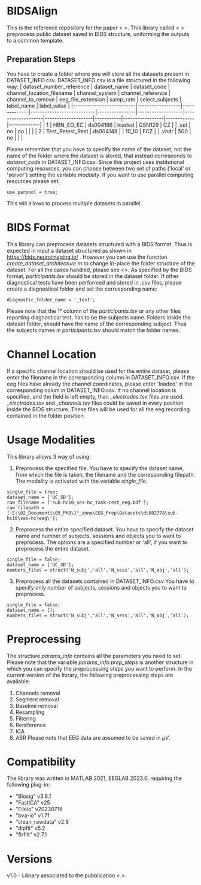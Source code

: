 # BIDSAlign
This is the reference repository for the paper < >.
This library called < > preprocess public dataset saved in BIDS structure, uniforming the outputs to a common template.


## Preparation Steps
You have to create a folder where you will store all the datasets present in DATASET_INFO.csv. 
DATASET_INFO.csv is a file structured in the following way:
| dataset_number_reference | dataset_name     | dataset_code | channel_location_filename | channel_system | channel_reference | channel_to_remove | eeg_file_extension | samp_rate | select_subjects | label_name | label_value |
|--------------------------|------------------|--------------|---------------------------|----------------|-------------------|-------------------|--------------------|-----------|-----------------|------------|-------------|
| 1                        | HBN_EO_EC        | ds004186     | loaded                    | GSN129         | CZ                |                   | .set               | no        | no              |            |             |
| 2                        | Test_Retest_Rest | ds004148     |                           | 10_10          | FCZ               |                   | .vhdr              | 500       | no              |            |             |

Please remember that you have to specify the name of the dataset, not the name of the folder where the dataset is stored, that instead corresponds to *dataset_code* in DATASET_INFO.csv. 
Since this project uses institutional computing resources, you can choose between two set of paths ('local' or 'server') setting the variable *modality*.
If you want to use parallel computing resources please set:
```
use_parpool = true;
```
This will allows to process multiple datasets in parallel.


# BIDS Format
This library can preprocess datasets structured with a BIDS format. Thus is expected in input a dataset structured as shown in https://bids.neuroimaging.io/ .
However you can use the function *create_dataset_architecture.m* to change in-place the folder structure of the dataset. For all the cases handled, please see <>.
As specified by the BIDS format, *participants.tsv* should be stored in the dataset folder.
If other diagnostical tests have been performed and stored in .csv files, please create a diagnostical folder and set the corresponding name:
```
diagnostic_folder_name = '_test';
```
Please note that the 1° column of the *participants.tsv* or any other files reporting diagnostical test, has to be the subjects name.
Folders inside the dataset folder, should have the name of the corresponding subject. Thus the subjects names in *participants.tsv* should match the folder names.


# Channel Location
If a specific channel location should be used for the entire dataset, please enter the filename in the corresponding column in DATASET_INFO.csv. 
If the eeg files have already the channel coordinates, please enter 'loaded' in the corresponding colum in DATASET_INFO.csv.
If no channel location is specified, and the field is left empty, than *_electrodes.tsv* files are used.
*_electrodes.tsv* and *_channels.tsv* files could be saved in every position inside the BIDS structure. These files will be used for all the eeg recording contained in the folder position.


# Usage Modalities
This library allows 3 way of using:
1. Preprocess the specified file.
You have to specify the dataset name, from which the file is taken, the filename and the corresponding filepath. The modality is activated with the variable *single_file*.
```
single_file = true;
dataset_name = ['UC_SD'];
raw_filename = ['sub-hc10_ses-hc_task-rest_eeg.bdf']; 
raw_filepath = ['E:\02_Documenti\05_PhD\1°_anno\EEG_Prep\Datasets\ds002778\sub-hc10\ses-hc\eeg\'];
```
2. Preprocess the entire specified dataset.
You have to specify the dataset name and number of subjects, sessions and objects you to want to preprocess. The options are a specified number or 'all', if you want to preprocess the entire dataset.
```
single_file = false;
dataset_name = ['UC_SD'];
numbers_files = struct('N_subj','all','N_sess','all','N_obj','all'); 
```
3. Preprocess all the datasets contained in DATASET_INFO.csv
You have to specify only number of subjects, sessions and objects you to want to preprocess.
```
single_file = false;
dataset_name = [];
numbers_files = struct('N_subj','all','N_sess','all','N_obj','all'); 
```


# Preprocessing
The structure *params_info* contains all the parameters you need to set. Please note that the variable *params_info.prep_steps* is another structure in which you can specify the preprocessing steps you want to perform. 
In the current version of the library, the following preprocessing steps are available:
1. Channels removal
2. Segment removal
3. Baseline removal
4. Resampling
5. Filtering
6. Rereference
7. ICA
8. ASR
Please note that EEG data are assumed to be saved in $\mu V$.


# Compatibility
The library was written in MATLAB 2021, EEGLAB 2023.0, requiring the following plug-in:
- "Biosig" v3.8.1
- "FastICA" v25
- "Fileio" v20230716
- "bva-io" v1.71
- "clean_rawdata" v2.8
- "dipfit" v5.2
- "firfilt" v2.7.1

# Versions
v1.0 - Library associated to the pubblication < >.




